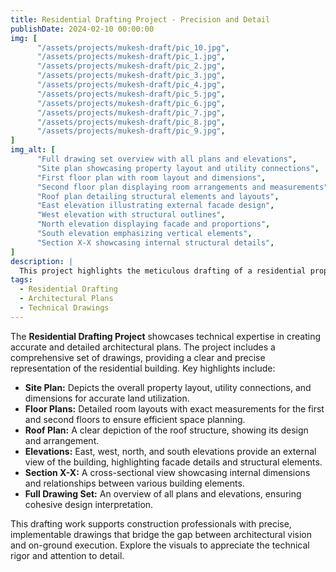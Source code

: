 ```yaml
---
title: Residential Drafting Project - Precision and Detail
publishDate: 2024-02-10 00:00:00
img: [
      "/assets/projects/mukesh-draft/pic_10.jpg",
      "/assets/projects/mukesh-draft/pic_1.jpg",
      "/assets/projects/mukesh-draft/pic_2.jpg",
      "/assets/projects/mukesh-draft/pic_3.jpg",
      "/assets/projects/mukesh-draft/pic_4.jpg",
      "/assets/projects/mukesh-draft/pic_5.jpg",
      "/assets/projects/mukesh-draft/pic_6.jpg",
      "/assets/projects/mukesh-draft/pic_7.jpg",
      "/assets/projects/mukesh-draft/pic_8.jpg",
      "/assets/projects/mukesh-draft/pic_9.jpg",
]
img_alt: [
      "Full drawing set overview with all plans and elevations",
      "Site plan showcasing property layout and utility connections",
      "First floor plan with room layout and dimensions",
      "Second floor plan displaying room arrangements and measurements",
      "Roof plan detailing structural elements and layouts",
      "East elevation illustrating external facade design",
      "West elevation with structural outlines",
      "North elevation displaying facade and proportions",
      "South elevation emphasizing vertical elements",
      "Section X-X showcasing internal structural details",
]
description: |
  This project highlights the meticulous drafting of a residential property, focusing on precision and clarity in architectural plans. The drafting work ensures adherence to construction standards and facilitates seamless project execution.
tags:
  - Residential Drafting
  - Architectural Plans
  - Technical Drawings
---
```


The **Residential Drafting Project** showcases technical expertise in creating accurate and detailed architectural plans. The project includes a comprehensive set of drawings, providing a clear and precise representation of the residential building. Key highlights include:

- **Site Plan:** Depicts the overall property layout, utility connections, and dimensions for accurate land utilization.
- **Floor Plans:** Detailed room layouts with exact measurements for the first and second floors to ensure efficient space planning.
- **Roof Plan:** A clear depiction of the roof structure, showing its design and arrangement.
- **Elevations:** East, west, north, and south elevations provide an external view of the building, highlighting facade details and structural elements.
- **Section X-X:** A cross-sectional view showcasing internal dimensions and relationships between various building elements.
- **Full Drawing Set:** An overview of all plans and elevations, ensuring cohesive design interpretation.

This drafting work supports construction professionals with precise, implementable drawings that bridge the gap between architectural vision and on-ground execution. Explore the visuals to appreciate the technical rigor and attention to detail.